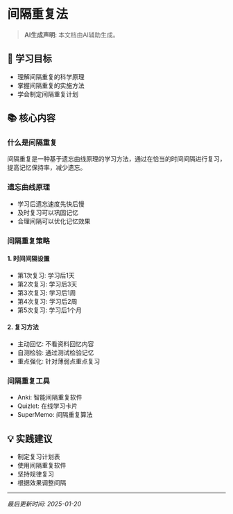 # 间隔重复法

> **AI生成声明**: 本文档由AI辅助生成。

## 🎯 学习目标

- 理解间隔重复的科学原理
- 掌握间隔重复的实施方法
- 学会制定间隔重复计划

## 📚 核心内容

### 什么是间隔重复

间隔重复是一种基于遗忘曲线原理的学习方法，通过在恰当的时间间隔进行复习，提高记忆保持率，减少遗忘。

### 遗忘曲线原理

- 学习后遗忘速度先快后慢
- 及时复习可以巩固记忆
- 合理间隔可以优化记忆效果

### 间隔重复策略

#### 1. 时间间隔设置

- 第1次复习: 学习后1天
- 第2次复习: 学习后3天
- 第3次复习: 学习后1周
- 第4次复习: 学习后2周
- 第5次复习: 学习后1个月

#### 2. 复习方法

- 主动回忆: 不看资料回忆内容
- 自测检验: 通过测试检验记忆
- 重点强化: 针对薄弱点重点复习

### 间隔重复工具

- Anki: 智能间隔重复软件
- Quizlet: 在线学习卡片
- SuperMemo: 间隔重复算法

## 💡 实践建议

- 制定复习计划表
- 使用间隔重复软件
- 坚持规律复习
- 根据效果调整间隔

---

*最后更新时间: 2025-01-20*


